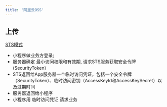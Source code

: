 ```yaml
---
title: '阿里云OSS'
---
```


## 上传
[STS模式](https://static-aliyun-doc.oss-accelerate.aliyuncs.com/assets/img/zh-CN/8213221261/p273744.jpg)
* 小程序做业务方登录;
* 服务器确定 最小访问权限和有效期, 请求STS服务获取安全令牌(SecurityToken）
* STS返回给App服务器一个临时访问凭证，包括一个安全令牌（SecurityToken）、临时访问密钥（AccessKeyId和AccessKeySecret）以及过期时间
* 服务器返回给小程序
* 小程序用 临时访问凭证 请求业务